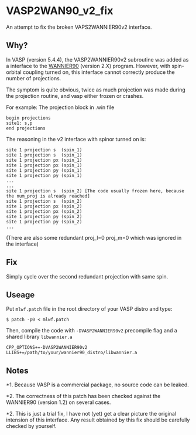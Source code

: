 # VASP2WAN90_v2_fix
An attempt to fix the broken VAPS2WANNIER90v2 interface.

## Why?
In VASP (version 5.4.4), the VASP2WANNIER90v2 subroutine was added as a interface to the [WANNIER90](https://github.com/wannier-developers/wannier90) (version 2.X) program.
However, with spin-orbital coupling turned on, this interface cannot correctly produce the number of projections.

The symptom is quite obvious, twice as much projection was made during the projection routine, and vasp either frozen or crashes.

For example:
The projection block in .win file
```
begin projections
site1: s,p
end projections
```
The reasoning in the v2 interface with spinor turned on is:
```
site 1 projection s  (spin_1)
site 1 projection s  (spin_1)
site 1 projection px (spin_1)
site 1 projection px (spin_1)
site 1 projection py (spin_1)
site 1 projection py (spin_1)
...
...
site 1 projection s  (spin_2) [The code usually frozen here, because the num_proj is already reached]
site 1 projection s  (spin_2)
site 1 projection px (spin_2)
site 1 projection px (spin_2)
site 1 projection py (spin_2)
site 1 projection py (spin_2)
...
```
(There are also some redundant proj_l=0 proj_m=0 which was ignored in the interface)

## Fix
Simply cycle over the second redundant projection with same spin.

## Useage
Put `mlwf.patch` file in the root directory of your VASP distro and type:
```
$ patch -p0 < mlwf.patch
```
Then, compile the code with `-DVASP2WANNIER90v2` precompile flag and a shared library `libwannier.a`
```
CPP_OPTIONS+=-DVASP2WANNIER90v2
LLIBS+=/path/to/your/wannier90_distro/libwannier.a
```

## Notes

*1. Because VASP is a commercial package, no source code can be leaked.

*2. The correctness of this patch has been checked against the WANNIER90 (version 1.2) on several cases.

*2. This is just a trial fix, I have not (yet) get a clear picture the original intension of this interface. Any result obtained by this fix should be carefully checked by yourself.


